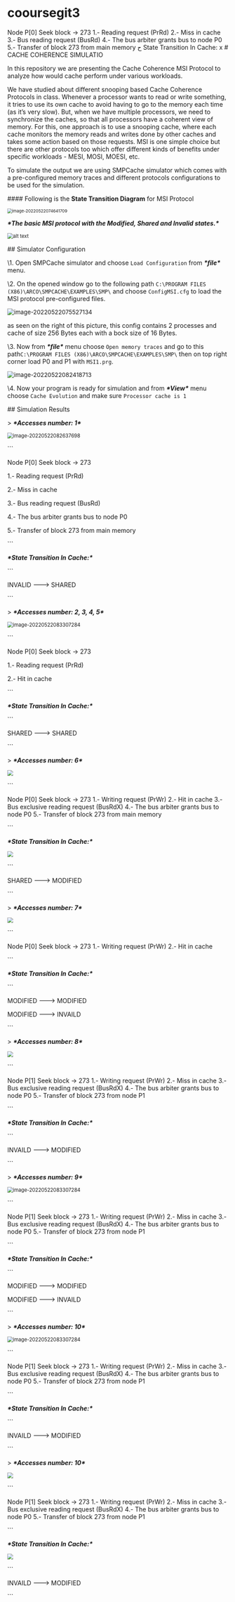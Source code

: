 # cooursegit3
Node P[0] Seek block -> 273
	1.- Reading request (PrRd)
	2.- Miss in cache
	3.- Bus reading request (BusRd)
	4.- The bus arbiter grants bus to node P0
	5.- Transfer of block 273 from main memory
        ح
State Transition In Cache:
x
\# CACHE COHERENCE SIMULATIO 

 

In this repository we are presenting the Cache Coherence MSI Protocol to analyze how would cache perform under various workloads. 

 

We have studied about different snooping based Cache Coherence Protocols in class. Whenever a processor wants to read or write something, it tries to use its own cache to avoid having to go to the memory each time (as it’s very slow). But, when we have multiple processors, we need to synchronize the caches, so that all processors have a coherent view of memory. For this, one approach is to use a snooping cache, where each cache monitors the memory reads and writes done by other caches and takes some action based on those requests. MSI is one simple choice but there are other protocols too which offer different kinds of benefits under specific workloads - MESI, MOSI, MOESI, etc. 

 

To simulate the output we are using SMPCache simulator which comes with a pre-configured memory traces and different protocols configurations to be used for the simulation. 

 

\#### Following is the **State Transition Diagram** for MSI Protocol 

 

<img src="./assets/image9.png" alt="image-20220522074641709" style="zoom:67%;" /> 

 

***\*The basic MSI protocol with the Modified, Shared and Invalid states.\**** 

 

<img src="./assets/MSI.png" alt="alt text" style="zoom:80%;" /> 

 

\## Simulator Configuration 

 

\1. Open SMPCache simulator and choose `Load Configuration` from ***\*file\**** menu. 

\2. On the opened window go to the following path `C:\PROGRAM FILES (X86)\ARCO\SMPCACHE\EXAMPLES\SMP\` and choose `ConfigMSI.cfg` to load the MSI protocol pre-configured files. 

 

<img src="./assets/imag134.png" alt="image-20220522075527134" style="zoom:95%;" /> 

 

as seen on the right of this picture, this config contains 2 processes and cache of size 256 Bytes each with a bock size of 16 Bytes. 

 

\3. Now from ***\*file\**** menu choose `Open memory traces` and go to this path`C:\PROGRAM FILES (X86)\ARCO\SMPCACHE\EXAMPLES\SMP\` then on top right corner load P0 and P1 with `MSI1.prg`. 

 

<img src="./assets/ima713.png" alt="image-20220522082418713" style="zoom:95%;" /> 

 

\4. Now your program is ready for simulation and from ***\*View\**** menu choose `Cache Evolution` and make sure `Processor cache is 1` 

 

\## Simulation Results 

 

\> ***\*Accesses number: 1\**** 

 

<img src="./assets/image-20220522082637698.png" alt="image-20220522082637698" style="zoom:80%;" /> 

 

\``` 

Node P[0] Seek block -> 273 

  1.- Reading request (PrRd) 

  2.- Miss in cache 

  3.- Bus reading request (BusRd) 

  4.- The bus arbiter grants bus to node P0 

  5.- Transfer of block 273 from main memory 

\``` 

 

***\*State Transition In Cache:\**** 

 

\``` 

INVALID ---> SHARED 

\``` 

 

\> ***\*Accesses number: 2, 3, 4, 5\**** 

 

<img src="./assets/imag84.png" alt="image-20220522083307284" style="zoom:80%;" /> 

 

\``` 

Node P[0] Seek block -> 273 

  1.- Reading request (PrRd) 

  2.- Hit in cache 

\``` 

 

***\*State Transition In Cache:\**** 

 

\``` 

SHARED ---> SHARED 

\``` 

\> ***\*Accesses number: 6\**** 

 

<img src="[cooursegit3/Access_Number 6.PNG at main · MarinaBeder/cooursegit3 (github.com)](https://github.com/MarinaBeder/cooursegit3/blob/main/Access_Number 6.PNG)" style="zoom:80%;" /> 

 

\``` 

Node P[0] Seek block -> 273
	1.- Writing request (PrWr)
	2.- Hit in cache
	3.- Bus exclusive reading request (BusRdX)
	4.- The bus arbiter grants bus to node P0
	5.- Transfer of block 273 from main memory

\``` 

 

***\*State Transition In Cache:\**** 

 <img src="[cooursegit3/Access_Number 6.PNG at main · MarinaBeder/cooursegit3 (github.com)](https://github.com/MarinaBeder/cooursegit3/blob/main/Access_Number 6.PNG)" style="zoom:80%;" /> 

\``` 

SHARED ---> MODIFIED

\``` 

\> ***\*Accesses number: 7\**** 

 

<img src="[cooursegit3/Access_Number 7.PNG at main · MarinaBeder/cooursegit3 (github.com)](https://github.com/MarinaBeder/cooursegit3/blob/main/Access_Number 7.PNG)" style="zoom:80%;" /> 

 

\``` 

Node P[0] Seek block -> 273
	1.- Writing request (PrWr)
	2.- Hit in cache

\``` 

 

***\*State Transition In Cache:\**** 

 

\``` 

MODIFIED ---> MODIFIED

MODIFIED ---> INVAILD

\``` 

 \> ***\*Accesses number: 8\**** 

 

<img src="[cooursegit3/Access_Number 8.PNG at main · MarinaBeder/cooursegit3 (github.com)](https://github.com/MarinaBeder/cooursegit3/blob/main/Access_Number 8.PNG)" style="zoom:80%;" /> 

 

\``` 

Node P[1] Seek block -> 273
	1.- Writing request (PrWr)
	2.- Miss in cache
	3.- Bus exclusive reading request (BusRdX)
	4.- The bus arbiter grants bus to node P0
	5.- Transfer of block 273 from node P1

\``` 

 

***\*State Transition In Cache:\**** 

 

\``` 

INVAILD ---> MODIFIED

\``` 

 \> ***\*Accesses number: 9\**** 

 

<img src="C:/Program Files/Typora/assets/imag84.png" alt="image-20220522083307284" style="zoom:80%;" /> 

 

\``` 

Node P[1] Seek block -> 273
	1.- Writing request (PrWr)
	2.- Miss in cache
	3.- Bus exclusive reading request (BusRdX)
	4.- The bus arbiter grants bus to node P0
	5.- Transfer of block 273 from node P1

\``` 

 

***\*State Transition In Cache:\**** 

 

\``` 

MODIFIED ---> MODIFIED

MODIFIED ---> INVAILD

\``` 

 \> ***\*Accesses number: 10\**** 

 

<img src="C:/Program Files/Typora/assets/imag84.png" alt="image-20220522083307284" style="zoom:80%;" /> 

 

\``` 


Node P[1] Seek block -> 273
	1.- Writing request (PrWr)
	2.- Miss in cache
	3.- Bus exclusive reading request (BusRdX)
	4.- The bus arbiter grants bus to node P0
	5.- Transfer of block 273 from node P1

\``` 

 

***\*State Transition In Cache:\**** 

 

\``` 

INVAILD ---> MODIFIED

\``` 


 \> ***\*Accesses number: 10\**** 

 

<img src="[cooursegit3/Access_Number 6.PNG at main · MarinaBeder/cooursegit3 (github.com)](https://github.com/MarinaBeder/cooursegit3/blob/main/Access_Number 6.PNG)" style="zoom:80%;" /> 

 

\``` 

Node P[1] Seek block -> 273
	1.- Writing request (PrWr)
	2.- Miss in cache
	3.- Bus exclusive reading request (BusRdX)
	4.- The bus arbiter grants bus to node P0
	5.- Transfer of block 273 from node P1

\``` 

 

***\*State Transition In Cache:\**** 

 <img src="[cooursegit3/Access_Number 6.PNG at main · MarinaBeder/cooursegit3 (github.com)](https://github.com/MarinaBeder/cooursegit3/blob/main/Access_Number 6.PNG)" style="zoom:80%;" /> 

\``` 

INVAILD ---> MODIFIED

\``` 
